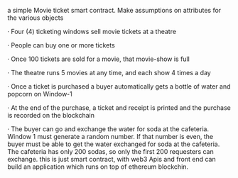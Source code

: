 a simple Movie ticket smart contract. Make assumptions on attributes for the various objects

·         Four (4) ticketing windows sell movie tickets at a theatre

·         People can buy one or more tickets

·         Once 100 tickets are sold for a movie, that movie-show  is full

·         The theatre runs 5 movies at any time, and each show 4 times a day

·         Once a ticket is purchased a buyer automatically gets a bottle of water and popcorn on Window-1

·         At the end of the purchase, a ticket and receipt  is printed and the purchase is recorded on the blockchain

·         The buyer can go and exchange the water for soda at the cafeteria. Window 1 must generate a random number. If that number is even, the buyer must be able to get the water exchanged for soda at the cafeteria. The cafeteria has only 200 sodas, so only the first 200 requesters can exchange. 
this is just smart contract, with web3 Apis and front end can build an application which runs on top of ethereum blockchin.
